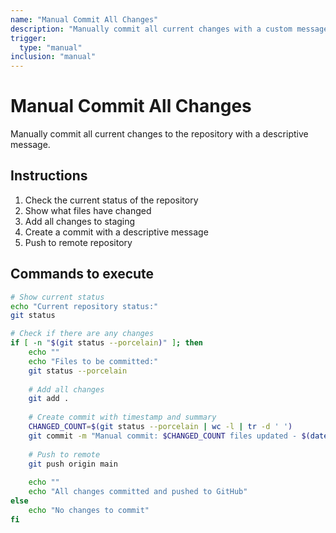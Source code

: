 ```yaml
---
name: "Manual Commit All Changes"
description: "Manually commit all current changes with a custom message"
trigger:
  type: "manual"
inclusion: "manual"
---
```


# Manual Commit All Changes

Manually commit all current changes to the repository with a descriptive message.

## Instructions

1. Check the current status of the repository
2. Show what files have changed
3. Add all changes to staging
4. Create a commit with a descriptive message
5. Push to remote repository

## Commands to execute

```bash
# Show current status
echo "Current repository status:"
git status

# Check if there are any changes
if [ -n "$(git status --porcelain)" ]; then
    echo ""
    echo "Files to be committed:"
    git status --porcelain
    
    # Add all changes
    git add .
    
    # Create commit with timestamp and summary
    CHANGED_COUNT=$(git status --porcelain | wc -l | tr -d ' ')
    git commit -m "Manual commit: $CHANGED_COUNT files updated - $(date '+%Y-%m-%d %H:%M:%S')"
    
    # Push to remote
    git push origin main
    
    echo ""
    echo "All changes committed and pushed to GitHub"
else
    echo "No changes to commit"
fi
```